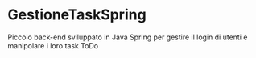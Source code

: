 # GestioneTaskSpring
Piccolo back-end sviluppato in Java Spring per gestire il login di utenti e manipolare i loro task ToDo
